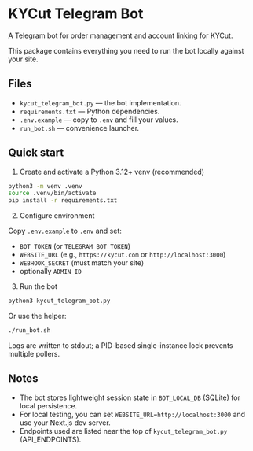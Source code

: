 # KYCut Telegram Bot

A Telegram bot for order management and account linking for KYCut.

This package contains everything you need to run the bot locally against your site.

## Files
- `kycut_telegram_bot.py` — the bot implementation.
- `requirements.txt` — Python dependencies.
- `.env.example` — copy to `.env` and fill your values.
- `run_bot.sh` — convenience launcher.

## Quick start

1) Create and activate a Python 3.12+ venv (recommended)

```bash
python3 -m venv .venv
source .venv/bin/activate
pip install -r requirements.txt
```

2) Configure environment

Copy `.env.example` to `.env` and set:

- `BOT_TOKEN` (or `TELEGRAM_BOT_TOKEN`)
- `WEBSITE_URL` (e.g., `https://kycut.com` or `http://localhost:3000`)
- `WEBHOOK_SECRET` (must match your site)
- optionally `ADMIN_ID`

3) Run the bot

```bash
python3 kycut_telegram_bot.py
```

Or use the helper:

```bash
./run_bot.sh
```

Logs are written to stdout; a PID-based single-instance lock prevents multiple pollers.

## Notes
- The bot stores lightweight session state in `BOT_LOCAL_DB` (SQLite) for local persistence.
- For local testing, you can set `WEBSITE_URL=http://localhost:3000` and use your Next.js dev server.
- Endpoints used are listed near the top of `kycut_telegram_bot.py` (API_ENDPOINTS).
